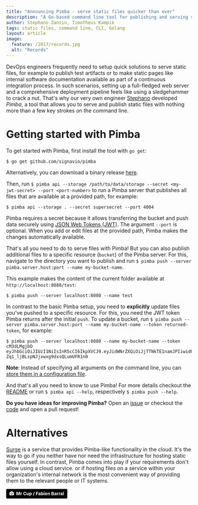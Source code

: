 ```yaml
---
title: "Announcing Pimba - serve static files quicker than ever"
description: "A Go-based command line tool for publishing and serving static files"
author: Stephano Zanzin, Timotheus Kampik
tags: static files, command line, CLI, Golang
layout: article
image:
  feature: /2017/records.jpg
  alt: "Records"
---
```


DevOps engineers frequently need to setup quick solutions to serve static files, for example to publish test artifacts or to make static pages like internal software documentation available as part of a continuous integration process.
In such scenarios, setting up a full-fledged web server and a comprehensive deployment pipeline feels like using a sledgehammer to crack a nut.
That's why our very own engineer [Stephano](https://github.com/microwaves) developed *Pimba*, a tool that allows you to serve and publish static files with nothing more than a few key strokes on the command line.

# Getting started with Pimba
To get started with Pimba, first install the tool with ``go get``:

```
$ go get github.com/signavio/pimba
```

Alternatively, you can download a binary release [here](https://github.com/signavio/pimba/releases/).

Then, run ``$ pimba api --storage /path/to/data/storage --secret <my-jwt-secret> --port <port-number>`` to run a Pimba server that publishes all files that are available at a provided path, for example:

```
$ pimba api --storage . --secret supersecret --port 4004
```

Pimba requires a secret because it allows transferring the bucket and push data securely using [JSON Web Tokens (JWT)](https://jwt.io/introduction/).
The argument ``--port`` is optional.
When you add or edit files at the provided path, Pimba makes the changes automatically available.

That's all you need to do to serve files with Pimba!
But you can also publish additional files to a specific resource (``bucket``) of the Pimba server.
For this, navigate to the directory you want to publish and run ``$ pimba push --server pimba.server.host:port --name my-bucket-name``.

This example makes the content of the current folder available at ``http://localhost:8080/test``:

```
$ pimba push --server localhost:8080 --name test
```

In contrast to the basic Pimba setup, you need to **explicitly** update files you've pushed to a specific resource.
For this, you need the JWT token Pimba returns after the initial ``push``.
To update a bucket, run ``$ pimba push --server pimba.server.host:port --name my-bucket-name --token returned-token``, for example:

```
$ pimba push --server localhost:8080 --name my-bucket-name --token cM3dLMgjbO eyJhbGciOiJIUzI1NiIsInR5cCI6IkpXVCJ9.eyJidWNrZXQiOiJjTTNkTE1namJPIiwidGltZXN0YW1wIjoxNTA3OTA0MDY2fQ.zpSUeqH3JSI-Zq1_ljBLspNJjxwxg9dxsQLumUFR1n0
```

**Note**: Instead of specifying all arguments on the command line, you can [store them in a configuration file](https://github.com/signavio/pimba#configuration).

And that's all you need to know to use Pimba! For more details checkout the [README](https://github.com/signavio/pimba) or run ``$ pimba api --help``, respectively ``$ pimba push --help``.

**Do you have ideas for improving Pimba?**
Open an [issue](https://github.com/signavio/pimba/issues) or checkout the [code](https://github.com/signavio/pimba) and open a pull request!

# Alternatives
[Surge](http://surge.sh/) is a service that provides Pimba-like functionality in the cloud.
It's the way to go if you neither have nor need the infrastructure for hosting static files yourself.
In contrast, Pimba comes into play if your requirements don't allow using a cloud service. or if hosting files on a service within your organization's internal network is the most convenient way of providing them to the relevant people or IT systems.

<a style="background-color:black;color:white;text-decoration:none;padding:4px 6px;font-family:-apple-system, BlinkMacSystemFont, &quot;San Francisco&quot;, &quot;Helvetica Neue&quot;, Helvetica, Ubuntu, Roboto, Noto, &quot;Segoe UI&quot;, Arial, sans-serif;font-size:12px;font-weight:bold;line-height:1.2;display:inline-block;border-radius:3px;" href="https://unsplash.com/@iammrcup?utm_medium=referral&amp;utm_campaign=photographer-credit&amp;utm_content=creditBadge" target="_blank" rel="noopener noreferrer" title="Download free do whatever you want high-resolution photos from Mr Cup / Fabien Barral"><span style="display:inline-block;padding:2px 3px;"><svg xmlns="http://www.w3.org/2000/svg" style="height:12px;width:auto;position:relative;vertical-align:middle;top:-1px;fill:white;" viewBox="0 0 32 32"><title></title><path d="M20.8 18.1c0 2.7-2.2 4.8-4.8 4.8s-4.8-2.1-4.8-4.8c0-2.7 2.2-4.8 4.8-4.8 2.7.1 4.8 2.2 4.8 4.8zm11.2-7.4v14.9c0 2.3-1.9 4.3-4.3 4.3h-23.4c-2.4 0-4.3-1.9-4.3-4.3v-15c0-2.3 1.9-4.3 4.3-4.3h3.7l.8-2.3c.4-1.1 1.7-2 2.9-2h8.6c1.2 0 2.5.9 2.9 2l.8 2.4h3.7c2.4 0 4.3 1.9 4.3 4.3zm-8.6 7.5c0-4.1-3.3-7.5-7.5-7.5-4.1 0-7.5 3.4-7.5 7.5s3.3 7.5 7.5 7.5c4.2-.1 7.5-3.4 7.5-7.5z"></path></svg></span><span style="display:inline-block;padding:2px 3px;">Mr Cup / Fabien Barral</span></a>
